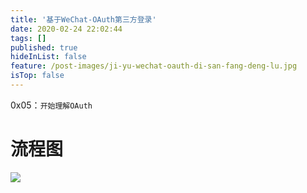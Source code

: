 ```yaml
---
title: '基于WeChat-OAuth第三方登录'
date: 2020-02-24 22:02:44
tags: []
published: true
hideInList: false
feature: /post-images/ji-yu-wechat-oauth-di-san-fang-deng-lu.jpg
isTop: false
---
```


0x05：`开始理解OAuth`

<!-- more -->

# 流程图

![](https://pjmic.github.io//post-images/1582553011394.png)